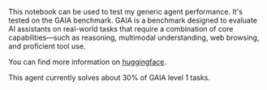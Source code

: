 
This notebook can be used to test my generic agent performance. It's tested on the GAIA benchmark. GAIA is a benchmark designed to evaluate AI assistants on real-world tasks that require a combination of core capabilities—such as reasoning, multimodal understanding, web browsing, and proficient tool use.


You can find more information on [huggingface](https://huggingface.co/learn/agents-course/en/unit4/what-is-gaia).


This agent currently solves about 30% of GAIA level 1 tasks.